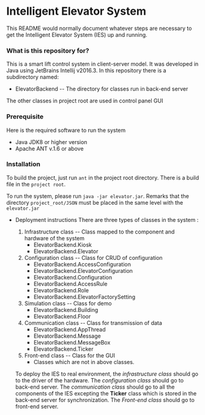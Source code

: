 # Intelligent Elevator System #

This README would normally document whatever steps are necessary to get the Intelligent Elevator System (IES) up and running.

### What is this repository for? ###

This is a smart lift control system in client-server model. It was developed in Java using JetBrains Intellij v2016.3. In this repository there is a subdirectory named:

* ElevatorBackend -- The directory for classes run in back-end server

The other classes in project root are used in control panel GUI

### Prerequisite ###
Here is the required software to run the system

* Java JDK8 or higher version
* Apache ANT v.1.6 or above

### Installation ###

To build the project, just run `ant` in the project root directory. There is a build file in the `project root`.

To run the system, please run `java -jar elevator.jar`. Remarks that the directory `project_root/JSON` must be placed in the same level with the `elevator.jar`

 * Deployment instructions
	There are three types of classes in the system :
	1. Infrastructure class -- Class mapped to the component and hardware of the system
		* ElevatorBackend.Kiosk
		* ElevatorBackend.Elevator
	2. Configuration class -- Class for CRUD of configuration
		* ElevatorBackend.AccessConfiguration
		* ElevatorBackend.ElevatorConfiguration
		* ElevatorBackend.Configuration
		* ElevatorBackend.AccessRule
		* ElevatorBackend.Role
		* ElevatorBackend.ElevatorFactorySetting
	3. Simulation class -- Class for demo
		* ElevatorBackend.Building
		* ElevatorBackend.Floor
	4. Communication class -- Class for transmission of data
		* ElevatorBackend.AppThread
		* ElevatorBackend.Message
		* ElevatorBackend.MessageBox
		* ElevatorBackend.Ticker
	5. Front-end class -- Class for the GUI
		* Classes which are not in above classes.
		
	To deploy the IES to real environment, the _infrastructure class_ should go to the driver of the hardware. The _configuration class_ should go to back-end server. The _communication class_ should go to all the components of the IES excepting the __Ticker__ class which is stored in the back-end server for synchronization. The _Front-end class_ should go to front-end server.
